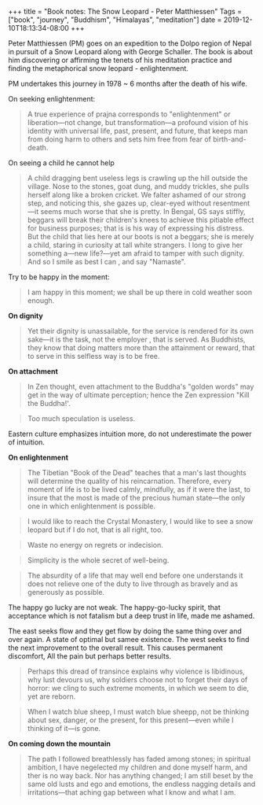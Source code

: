 +++
title = "Book notes: The Snow Leopard - Peter Matthiessen"
Tags = ["book", "journey", "Buddhism", "Himalayas", "meditation"]
date = 2019-12-10T18:13:34-08:00
+++

Peter Matthiessen (PM) goes on an expedition to the Dolpo region of Nepal in pursuit
of a Snow Leopard along with George Schaller. The book is about him discovering
or affirming the tenets of his meditation practice and finding the metaphorical
snow leopard - enlightenment.


PM undertakes this journey in 1978 ~ 6 months after the death of his wife.


On seeking enlightenment:


> A true experience of prajna corresponds to "enlightenment" or liberation—not 
> change, but transformation—a profound vision of his identity with universal life, 
> past, present, and future, that keeps man from doing harm to others and sets him free
> from fear of birth-and-death.


On seeing a child he cannot help


> A child dragging bent useless legs is crawling up the hill outside the village. Nose to the 
> stones, goat dung, and muddy trickles, she pulls herself along like a broken cricket.
> We falter ashamed of our strong step, and noticing this, she gazes up, clear-eyed without
> resentment —it seems much worse that she is pretty. In Bengal, GS says stiffly, beggars will 
> break their children's knees to achieve this pitiable effect for business purposes; that is
> is his way of expressing his distress. But the child that lies here at our boots is not a 
> beggars; she is merely a child, staring in curiosity at tall white strangers. I long to
> give her something a—new life?—yet am afraid to tamper with such dignity. And so I 
> smile as best I can , and say "Namaste".


Try to be happy in the moment:

> I am happy in this moment; we shall be up there in cold weather soon enough.

**On dignity**

> Yet their dignity is unassailable, for the service is rendered for its own sake—it is the task,
> not the employer , that is served. As Buddhists, they know that doing matters more than
> the attainment or reward, that to serve in this selfless way is to be free.

**On attachment**

> In Zen thought, even attachment to the Buddha's "golden words" may get in the way of 
> ultimate perception; hence the Zen expression "Kill the Buddha!'.


> Too much speculation is useless.


Eastern culture emphasizes intuition more, do not underestimate the power of
intuition.


**On enlightenment**


> The Tibetian "Book of the Dead" teaches that a man's last thoughts will determine
> the quality of his reincarnation. Therefore, every moment of life is to be lived
> calmly, mindfully, as if it were the last, to insure that the most is made of the 
> precious human state—the only one in which enlightenment is possible.


> I would like to reach the Crystal Monastery, I would like to see a snow leopard
> but if I do not, that is all right, too.


> Waste no energy on regrets or indecision.


> Simplicity is the whole secret of well-being.


> The absurdity of a life that may well end before one understands it does not 
> relieve one of the duty to live through as bravely and as generously as possible.


The happy go lucky are not weak. The happy-go-lucky spirit, that acceptance
which is not fatalism but a deep trust in life, made me ashamed.


The east seeks flow and they get flow by doing the same thing over and over 
again. A state of optimal but samee existence. The west seeks to find the next
improvement to the overall result. This causes permanent discomfort, All the pain
but perhaps better results.


> Perhaps this dread of transince explains why violence is libidinous, why
> lust devours us, why soldiers choose not to forget their days of horror: we cling to such
> extreme moments, in which we seem to die, yet are reborn.


> When I watch blue sheep, I must watch blue sheepp, not be thinking about sex, danger, 
> or the present, for this present—even while I thinking of it—is gone.


**On coming down the mountain**


> The path I followed breathlessly has faded among stones; in spiritual
> ambition, I have negelected my children and done myself harm, and ther is no way
> back. Nor has anything changed; I am still beset by the same old lusts and ego and 
> emotions, the endless nagging details and irritations—that aching gap between
> what I know and what I am.
